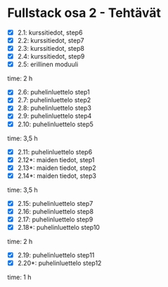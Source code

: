 # Fullstack osa 2 - Tehtävät

- [x] 2.1: kurssitiedot, step6
- [x] 2.2: kurssitiedot, step7
- [x] 2.3: kurssitiedot, step8
- [x] 2.4: kurssitiedot, step9
- [x] 2.5: erillinen moduuli

time: 2 h

- [x] 2.6: puhelinluettelo step1
- [x] 2.7: puhelinluettelo step2
- [x] 2.8: puhelinluettelo step3
- [x] 2.9: puhelinluettelo step4
- [x] 2.10: puhelinluettelo step5

time: 3,5 h

- [x] 2.11: puhelinluettelo step6
- [x] 2.12*: maiden tiedot, step1
- [x] 2.13*: maiden tiedot, step2
- [x] 2.14*: maiden tiedot, step3

time: 3,5 h

- [x] 2.15: puhelinluettelo step7
- [x] 2.16: puhelinluettelo step8
- [x] 2.17: puhelinluettelo step9
- [x] 2.18*: puhelinluettelo step10

time: 2 h

- [x] 2.19: puhelinluettelo step11
- [x] 2.20*: puhelinluettelo step12

time: 1 h